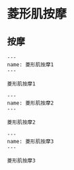 # 菱形肌按摩

## 按摩

```{figure} /_static/img/2022-02-02-10-14-54.png
---
name: 菱形肌按摩1
---

菱形肌按摩1
```

```{figure} /_static/img/2022-02-02-10-15-38.png
---
name: 菱形肌按摩2
---

菱形肌按摩2
```

```{figure} /_static/img/2022-02-02-10-16-03.png
---
name: 菱形肌按摩3
---

菱形肌按摩3
```